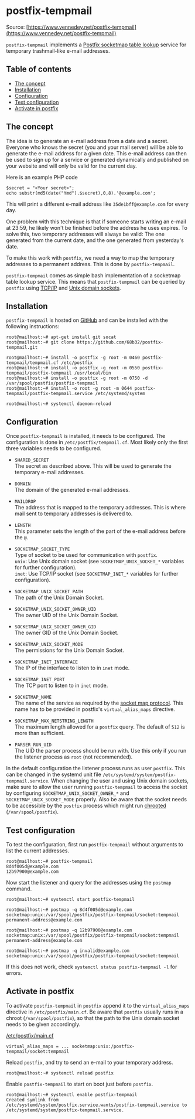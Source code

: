 postfix-tempmail
================

Source: [https://www.vennedey.net/postfix-tempmail](https://www.vennedey.net/postfix-tempmail)

`postfix-tempmail` implements a [Postfix socketmap table lookup](http://www.postfix.org/socketmap_table.5.html "http://www.postfix.org/socketmap_table.5.html") service for temporary trashmail-like e-mail addresses.

Table of contents
-----------------

*   [The concept](#the_concept)
*   [Installation](#installation)
*   [Configuration](#configuration)
*   [Test configuration](#test_configuration)
*   [Activate in postfix](#activate_in_postfix)

The concept
-----------

The idea is to generate an e-mail address from a date and a secret. Everyone who knows the secret (you and your mail server) will be able to generate the e-mail address for a given date. This e-mail address can then be used to sign up for a service or generated dynamically and published on your website and will only be valid for the current day.

Here is an example PHP code

```
$secret = "<Your secret>";
echo substr(md5(date("Ymd").$secret),0,8).'@example.com';
```

This will print a different e-mail address like `35de1bff@example.com` for every day.

One problem with this technique is that if someone starts writing an e-mail at 23:59, he likely won't be finished before the address he uses expires. To solve this, two temporary addresses will always be valid: The one generated from the current date, and the one generated from yesterday's date.

To make this work with `postfix`, we need a way to map the temporary addresses to a permanent address. This is done by `postfix-tempmail`.

`postfix-tempmail` comes as simple bash implementation of a socketmap table lookup service. This means that `postfix-tempmail` can be queried by `postfix` using [TCP/IP](https://en.wikipedia.org/wiki/Transmission_Control_Protocol "https://en.wikipedia.org/wiki/Transmission_Control_Protocol") and [Unix domain sockets](https://en.wikipedia.org/wiki/Unix_domain_socket "https://en.wikipedia.org/wiki/Unix_domain_socket").

Installation
------------

`postfix-tempmail` is hosted on [GitHub](https://github.com/68b32/postfix-tempmail "https://github.com/68b32/postfix-tempmail") and can be installed with the following instructions:

```
root@mailhost:~# apt-get install git socat
root@mailhost:~# git clone https://github.com/68b32/postfix-tempmail.git

root@mailhost:~# install -o postfix -g root -m 0460 postfix-tempmail/tempmail.cf /etc/postfix
root@mailhost:~# install -o postfix -g root -m 0550 postfix-tempmail/postfix-tempmail /usr/local/bin
root@mailhost:~# install -o postfix -g root -m 0750 -d /var/spool/postfix/postfix-tempmail
root@mailhost:~# install -o root -g root -m 0644 postfix-tempmail/postfix-tempmail.service /etc/systemd/system

root@mailhost:~# systemctl daemon-reload
```

Configuration
-------------

Once `postfix-tempmail` is installed, it needs to be configured. The configuration is done in `/etc/postfix/tempmail.cf`. Most likely only the first three variables needs to be configured.

*   `SHARED_SECRET`  
    The secret as described above. This will be used to generate the temporary e-mail addresses.
    
*   `DOMAIN`  
    The domain of the generated e-mail addresses.
    
*   `MAILDROP`  
    The address that is mapped to the temporary addresses. This is where mail sent to temporary addresses is delivered to.
    
*   `LENGTH`  
    This parameter sets the length of the part of the e-mail address before the `@`.
    
*   `SOCKETMAP_SOCKET_TYPE`  
    Type of socket to be used for communication with `postfix`.  
    `unix`: Use Unix domain socket (see `SOCKETMAP_UNIX_SOCKET_*` variables for further configuration).  
    `inet`: Use TCP/IP socket (see `SOCKETMAP_INET_*` variables for further configuration).
    
*   `SOCKETMAP_UNIX_SOCKET_PATH`  
    The path of the Unix Domain Socket.
    
*   `SOCKETMAP_UNIX_SOCKET_OWNER_UID`  
    The owner UID of the Unix Domain Socket.
    
*   `SOCKETMAP_UNIX_SOCKET_OWNER_GID`  
    The owner GID of the Unix Domain Socket.
    
*   `SOCKETMAP_UNIX_SOCKET_MODE`  
    The permissions for the Unix Domain Socket.
    
*   `SOCKETMAP_INET_INTERFACE`  
    The IP of the interface to listen to in `inet` mode.
    
*   `SOCKETMAP_INET_PORT`  
    The TCP port to listen to in `inet` mode.
    
*   `SOCKETMAP_NAME`  
    The name of the service as required by the [socket map protocol](http://www.postfix.org/socketmap_table.5.html "http://www.postfix.org/socketmap_table.5.html"). This name has to be provided in postfix's `virtual_alias_maps` directive.
    
*   `SOCKETMAP_MAX_NETSTRING_LENGTH`  
    The maximum length allowed for a `postfix` query. The default of `512` is more than sufficient.
    
*   `PARSER_RUN_UID`  
    The UID the parser process should be run with. Use this only if you run the listener process as `root` (not recommended).
    

In the default configuration the listener process runs as user `postfix`. This can be changed in the systemd unit file `/etc/systemd/system/postfix-tempmail.service`. When changing the user and using Unix domain sockets, make sure to allow the user running `postfix-tempmail` to access the socket by configuring `SOCKETMAP_UNIX_SOCKET_OWNER_*` and `SOCKETMAP_UNIX_SOCKET_MODE` properly. Also be aware that the socket needs to be accessible by the `postfix` process which might run [chrooted](https://en.wikipedia.org/wiki/Chroot "https://en.wikipedia.org/wiki/Chroot") (`/var/spool/postfix`).

Test configuration
------------------

To test the configuration, first run `postfix-tempmail` without arguments to list the current addresses.

```
root@mailhost:~# postfix-tempmail
8d4f005d@example.com
12b97900@example.com
```

Now start the listener and query for the addresses using the `postmap` command.

```
root@mailhost:~# systemctl start postfix-tempmail

root@mailhost:~# postmap -q 8d4f005d@example.com socketmap:unix:/var/spool/postfix/postfix-tempmail/socket:tempmail
permanent-address@example.com

root@mailhost:~# postmap -q 12b97900@example.com socketmap:unix:/var/spool/postfix/postfix-tempmail/socket:tempmail
permanent-address@example.com

root@mailhost:~# postmap -q invalid@example.com socketmap:unix:/var/spool/postfix/postfix-tempmail/socket:tempmail
```

If this does not work, check `systemctl status postfix-tempmail -l` for errors.

Activate in postfix
-------------------

To activate `postfix-tempmail` in `postfix` append it to the `virtual_alias_maps` directive in `/etc/postfix/main.cf`. Be aware that `postfix` usually runs in a chroot (`/var/spool/postfix`), so that the path to the Unix domain socket needs to be given accordingly.

[/etc/postfix/main.cf](/code/a588a7c1d8a863e45883dc1637ddbc0c39189512bc8bb1f435c38cbe4e84a656 "Download Snippet")

```
virtual_alias_maps = ... socketmap:unix:/postfix-tempmail/socket:tempmail
```

Reload `postfix`, and try to send an e-mail to your temporary address.

```
root@mailhost:~# systemctl reload postfix
```

Enable `postfix-tempmail` to start on boot just before `postfix`.

```
root@mailhost:~# systemctl enable postfix-tempmail
Created symlink from /etc/systemd/system/postfix.service.wants/postfix-tempmail.service to /etc/systemd/system/postfix-tempmail.service.
```
